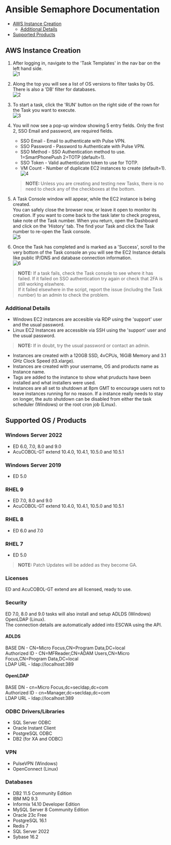 # Ansible Semaphore Documentation

- [AWS Instance Creation](#aws-instance-creation)
    - [Additional Details](#additional-details)
- [Supported Products](#supported-os--products)

## AWS Instance Creation
1. After logging in, navigate to the 'Task Templates' in the nav bar on the left hand side.   
![1](images/1.png)  

2. Along the top you will see a list of OS versions to filter tasks by OS. There is also a 'DB' filter for databases.  
![2](images/2.png)  

3. To start a task, click the 'RUN' button on the right side of the rown for the Task you want to execute.  
![3](images/3.png)  

4. You will now see a pop-up window showing 5 entry fields. Only the first 2, SSO Email and password, are required fields.  
    - SSO Email - Email to authenticate with Pulse VPN.  
    - SSO Password - Password to Authenticate with Pulse VPN.  
    - SSO Method - SSO Authentication method to use. 1=SmartPhonePush 2=TOTP (default=1).  
    - SSO Token - Valid authentication token to use for TOTP.  
    - VM Count - Number of duplicate EC2 instances to create (default=1).  
![4](images/4.png)  

    > **NOTE:** Unless you are creating and testing new Tasks, there is no need to check any of the checkboxes at the bottom.  

5. A Task Console window will appear, while the EC2 instance is being created.  
   You can safely close the browser now, or leave it open to monitor its creation.  If you want to come back to the task later to check progress, take note of the Task number. When you return, open the Dashboard and click on the 'History' tab. The find your Task and click the Task number to re-open the Task console.  
![5](images/5.png)

6. Once the Task has completed and is marked as a 'Success', scroll to the very bottom of the Task console an you will see the EC2 Instance details like public IP/DNS and database connection information.  
![6](images/6.png)

> **NOTE:** If a task fails, check the Task console to see where it has failed. If it failed on SSO authentication try again or check that 2FA is still working elswhere.  
> If it failed elsewhere in the script, report the issue (includng the Task number) to an admin to check the problem.  

### Additional Details
- Windows EC2 instances are accesible via RDP using the 'support' user and the usual password.  
- Linux EC2 Instances are accessible via SSH using the 'support' user and the usual password.  
> **NOTE:** If in doubt, try the usual password or contact an admin.  
- Instances are created with a 120GB SSD, 4vCPUs, 16GiB Memory and 3.1 GHz Clock Speed (t3.xlarge).  
- Instances are created with your username, OS and products name as Instance name.  
- Tags are added to the instance to show what pruducts have been installed and what installers were used.  
- Instances are all set to shutdown at 8pm GMT to encourage users not to leave instances running for no reason. If a instance really needs to stay on longer, the auto shutdown can be disabled from either the task scheduler (Windows) or the root cron job (Linux).  

## Supported OS / Products
### Windows Server 2022
- ED 6.0, 7.0, 8.0 and 9.0   
- AcuCOBOL-GT extend 10.4.0, 10.4.1, 10.5.0 and 10.5.1  

### Windows Server 2019
- ED 5.0  

### RHEL 9
- ED 7.0, 8.0 and 9.0  
- AcuCOBOL-GT extend 10.4.0, 10.4.1, 10.5.0 and 10.5.1  

### RHEL 8
- ED 6.0 and 7.0  

### RHEL 7
- ED 5.0

> **NOTE:** Patch Updates will be added as they become GA.  

### Licenses
ED and AcuCOBOL-GT extend are all licensed, ready to use.  

### Security
ED 7.0, 8.0 and 9.0 tasks will also install and setup ADLDS (Windows) OpenLDAP (Linux).  
The connection details are automatically added into ESCWA using the API.  

#### ADLDS
BASE DN - CN=Micro Focus,CN=Program Data,DC=local  
Authorized ID - CN=MFReader,CN=ADAM Users,CN=Micro Focus,CN=Program Data,DC=local  
LDAP URL - ldap://localhost:389  

#### OpenLDAP
BASE DN - cn=Micro Focus,dc=secldap,dc=com   
Authorized ID - cn=Manager,dc=secldap,dc=com  
LDAP URL - ldap://localhost:389  

### ODBC Drivers/Libraries
- SQL Server ODBC
- Oracle Instant Client
- PostgreSQL ODBC
- DB2 (for XA and ODBC) 

### VPN
- PulseVPN (Windows)
- OpenConnect (Linux)

### Databases
- DB2 11.5 Community Edition  
- IBM MQ 9.3 
- Informix 14.10 Developer Edition 
- MySQL Server 8 Community Edition 
- Oracle 23c Free 
- PostgreSQL 16.1 
- Redis 7 
- SQL Server 2022 
- Sybase 16.2 